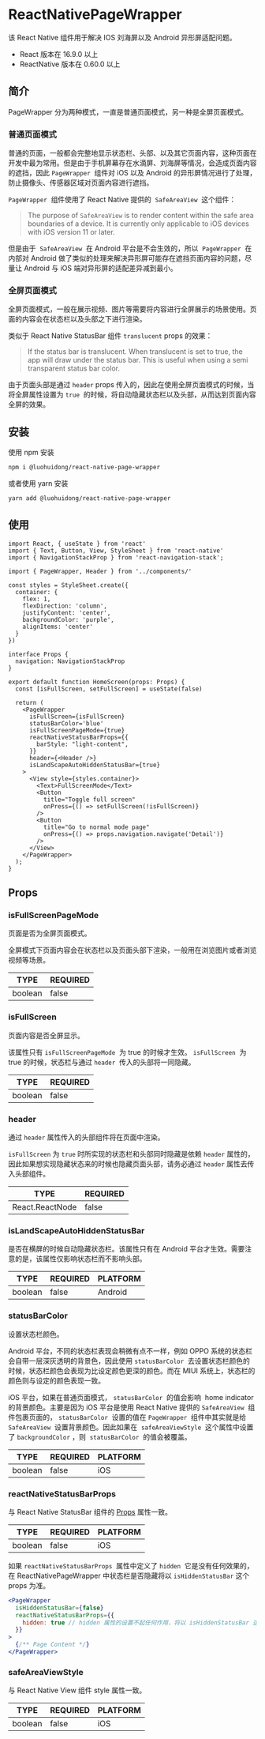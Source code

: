 # ReactNativePageWrapper

该 React Native 组件用于解决 IOS 刘海屏以及 Android 异形屏适配问题。

- React 版本在 16.9.0 以上
- ReactNative 版本在 0.60.0 以上

## 简介

PageWrapper 分为两种模式，一直是普通页面模式，另一种是全屏页面模式。

### 普通页面模式

普通的页面，一般都会完整地显示状态栏、头部、以及其它页面内容，这种页面在开发中最为常用。但是由于手机屏幕存在水滴屏、刘海屏等情况，会造成页面内容的遮挡，因此 `PageWrapper`  组件对 iOS 以及 Android 的异形屏情况进行了处理，防止摄像头、传感器区域对页面内容进行遮挡。

`PageWrapper`  组件使用了 React Native 提供的  `SafeAreaView`  这个组件：

> The purpose of `SafeAreaView` is to render content within the safe area boundaries of a device. It is currently only applicable to iOS devices with iOS version 11 or later.

但是由于  `SafeAreaView`  在 Android 平台是不会生效的，所以  `PageWrapper`  在内部对 Android 做了类似的处理来解决异形屏可能存在遮挡页面内容的问题，尽量让 Android 与 iOS 端对异形屏的适配差异减到最小。

### 全屏页面模式

全屏页面模式，一般在展示视频、图片等需要将内容进行全屏展示的场景使用。页面的内容会在状态栏以及头部之下进行渲染。

类似于 React Native StatusBar 组件 `translucent` props 的效果：

> If the status bar is translucent. When translucent is set to true, the app will draw under the status bar. This is useful when using a semi transparent status bar color.

由于页面头部是通过 `header` props 传入的，因此在使用全屏页面模式的时候，当将全屏属性设置为 `true`  的时候，将自动隐藏状态栏以及头部，从而达到页面内容全屏的效果。

## 安装

使用 npm 安装

```bash
npm i @luohuidong/react-native-page-wrapper
```

或者使用 yarn 安装

```bash
yarn add @luohuidong/react-native-page-wrapper
```

## 使用

```tsx
import React, { useState } from 'react'
import { Text, Button, View, StyleSheet } from 'react-native'
import { NavigationStackProp } from 'react-navigation-stack';

import { PageWrapper, Header } from '../components/'

const styles = StyleSheet.create({
  container: {
    flex: 1,
    flexDirection: 'column',
    justifyContent: 'center',
    backgroundColor: 'purple',
    alignItems: 'center'
  }
})

interface Props {
  navigation: NavigationStackProp
}

export default function HomeScreen(props: Props) {
  const [isFullScreen, setFullScreen] = useState(false)

  return (
    <PageWrapper
      isFullScreen={isFullScreen}
      statusBarColor='blue'
      isFullScreenPageMode={true}
      reactNativeStatusBarProps={{
        barStyle: "light-content",
      }}
      header={<Header />}
      isLandScapeAutoHiddenStatusBar={true}
    >
      <View style={styles.container}>
        <Text>FullScreenMode</Text>
        <Button
          title="Toggle full screen"
          onPress={() => setFullScreen(!isFullScreen)}
        />
        <Button
          title="Go to normal mode page"
          onPress={() => props.navigation.navigate('Detail')}
        />
      </View>
    </PageWrapper>
  );
}
```

## Props

### isFullScreenPageMode

页面是否为全屏页面模式。

全屏模式下页面内容会在状态栏以及页面头部下渲染，一般用在浏览图片或者浏览视频等场景。

| TYPE    | REQUIRED |
| ------- | -------- |
| boolean | false    |

### isFullScreen

页面内容是否全屏显示。

该属性只有 `isFullScreenPageMode`  为 true 的时候才生效。 `isFullScreen`  为 true 的时候，状态栏与通过 `header`  传入的头部将一同隐藏。

| TYPE    | REQUIRED |
| ------- | -------- |
| boolean | false    |

### header

通过 `header` 属性传入的头部组件将在页面中渲染。

`isFullScreen` 为 `true` 时所实现的状态栏和头部同时隐藏是依赖 `header` 属性的，因此如果想实现隐藏状态来的时候也隐藏页面头部，请务必通过 `header` 属性去传入头部组件。

| TYPE            | REQUIRED |
| --------------- | -------- |
| React.ReactNode | false    |

### isLandScapeAutoHiddenStatusBar

是否在横屏的时候自动隐藏状态栏。该属性只有在 Android 平台才生效。需要注意的是，该属性仅影响状态栏而不影响头部。

| TYPE    | REQUIRED | PLATFORM |
| ------- | -------- | -------- |
| boolean | false    | Android  |

### statusBarColor

设置状态栏颜色。

Android 平台，不同的状态栏表现会稍微有点不一样，例如 OPPO 系统的状态栏会自带一层深灰透明的背景色，因此使用 `statusBarColor`  去设置状态栏颜色的时候，状态栏颜色会表现为比设定颜色更深的颜色。而在 MIUI 系统上，状态栏的颜色则与设定的颜色表现一致。

iOS 平台，如果在普通页面模式， `statusBarColor`  的值会影响  home indicator 的背景颜色。主要是因为 iOS 平台是使用 React Native 提供的 `SafeAreaView`  组件包裹页面的， `statusBarColor`  设置的值在 `PageWrapper`  组件中其实就是给 `SafeAreaView`  设置背景颜色。因此如果在  `safeAreaViewStyle`  这个属性中设置了 `backgroundColor` ，则  `statusBarColor`  的值会被覆盖。

| TYPE    | REQUIRED | PLATFORM |
| ------- | -------- | -------- |
| boolean | false    | iOS      |

### reactNativeStatusBarProps

与 React Native StatusBar 组件的 [Props](https://facebook.github.io/react-native/docs/statusbar#props) 属性一致。

| TYPE    | REQUIRED | PLATFORM |
| ------- | -------- | -------- |
| boolean | false    | iOS      |

如果 `reactNativeStatusBarProps`  属性中定义了 `hidden`  它是没有任何效果的，在 ReactNativePageWrapper 中状态栏是否隐藏将以 `isHiddenStatusBar` 这个 props 为准。

```jsx
<PageWrapper
  isHiddenStatusBar={false}
  reactNativeStatusBarProps={{
    hidden: true // hidden 属性的设置不起任何作用，将以 isHiddenStatusBar 这个 props 为准
  }}
>
  {/** Page Content */}
</PageWrapper>
```

### safeAreaViewStyle

与 React Native View 组件 style 属性一致。

| TYPE    | REQUIRED | PLATFORM |
| ------- | -------- | -------- |
| boolean | false    | iOS      |
